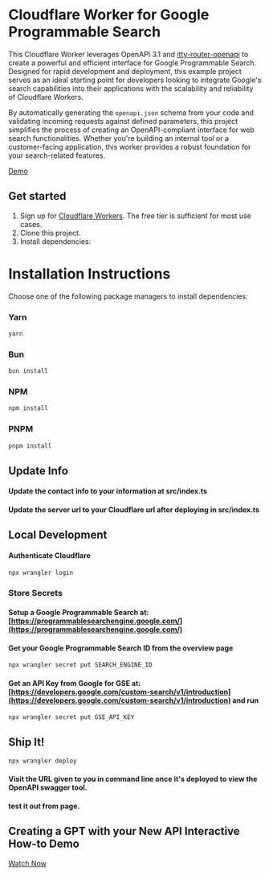 # Cloudflare Worker for Google Programmable Search

This Cloudflare Worker leverages OpenAPI 3.1 and [itty-router-openapi](https://github.com/cloudflare/itty-router-openapi) to create a powerful and efficient interface for Google Programmable Search. Designed for rapid development and deployment, this example project serves as an ideal starting point for developers looking to integrate Google's search capabilities into their applications with the scalability and reliability of Cloudflare Workers.

By automatically generating the `openapi.json` schema from your code and validating incoming requests against defined parameters, this project simplifies the process of creating an OpenAPI-compliant interface for web search functionalities. Whether you're building an internal tool or a customer-facing application, this worker provides a robust foundation for your search-related features.

[Demo](https://wagmi.cooks.dev)

## Get started

1. Sign up for [Cloudflare Workers](https://workers.dev). The free tier is sufficient for most use cases.
2. Clone this project.
3. Install dependencies:

# Installation Instructions

Choose one of the following package managers to install dependencies:

### Yarn
```bash
yarn
```

### Bun
```bash
bun install
```

### NPM
```bash
npm install
```

### PNPM
```bash
pnpm install
```

## Update Info
#### Update the contact info to your information at src/index.ts
#### Update the server url to your Cloudflare url after deploying in src/index.ts

## Local Development
#### Authenticate Cloudflare 
```bash
npx wrangler login
```
### Store Secrets
#### Setup a Google Programmable Search at: [https://programmablesearchengine.google.com/](https://programmablesearchengine.google.com/)
#### Get your Google Programmable Search ID from the overview page
```bash
npx wrangler secret put SEARCH_ENGINE_ID
```
#### Get an API Key from Google for GSE at: [https://developers.google.com/custom-search/v1/introduction](https://developers.google.com/custom-search/v1/introduction) and run
```bash
npx wrangler secret put GSE_API_KEY
```
## Ship It! 
```bash
npx wrangler deploy
```

#### Visit the URL given to you in command line once it's deployed to view the OpenAPI swagger tool.
#### test it out from page. 

## Creating a GPT with your New API Interactive How-to Demo
[Watch Now](https://app.arcade.software/share/tZ8NPMNwzkbG6V3bXS9p)
